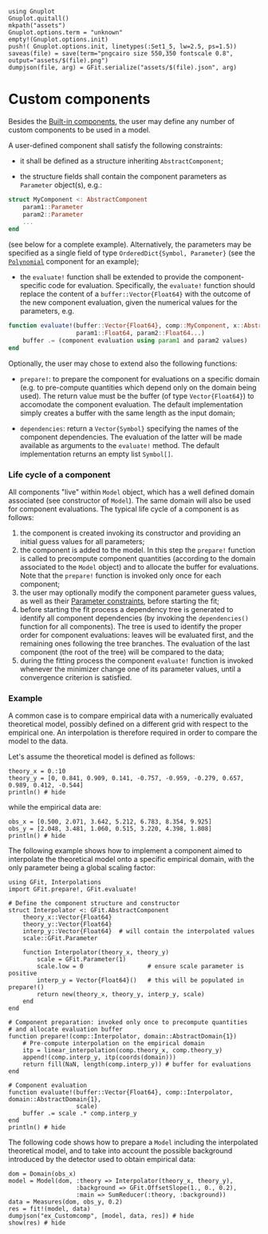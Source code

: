 ```@setup abc
using Gnuplot
Gnuplot.quitall()
mkpath("assets")
Gnuplot.options.term = "unknown"
empty!(Gnuplot.options.init)
push!( Gnuplot.options.init, linetypes(:Set1_5, lw=2.5, ps=1.5))
saveas(file) = save(term="pngcairo size 550,350 fontscale 0.8", output="assets/$(file).png")
dumpjson(file, arg) = GFit.serialize("assets/$(file).json", arg)
```

# Custom components

Besides the [Built-in components](@ref), the user may define any number of custom components to be used in a model.

A user-defined component shall satisfy the following constraints:
- it shall be defined as a structure inheriting `AbstractComponent`;

- the structure fields shall contain the component parameters as `Parameter` object(s), e.g.:
```julia
struct MyComponent <: AbstractComponent
	param1::Parameter
	param2::Parameter
	...
end
```
(see below for a complete example).
Alternatively, the parameters may be specified as a single field of type `OrderedDict{Symbol, Parameter}` (see the [`Polynomial`](https://github.com/gcalderone/GFit.jl/blob/master/src/components/Polynomial.jl) component for an example);

- the `evaluate!` function shall be extended to provide the component-specific code for evaluation.
Specifically, the `evaluate!` function should replace the content of a `buffer::Vector{Float64}` with the outcome of the new component evaluation, given the numerical values for the parameters, e.g.
```julia
function evaluate!(buffer::Vector{Float64}, comp::MyComponent, x::AbstractDomain,
                   param1::Float64, param2::Float64...)
	buffer .= (component evaluation using param1 and param2 values)
end
```


Optionally, the user may chose to extend also the following functions:
- `prepare!`: to prepare the component for evaluations on a specific domain (e.g. to pre-compute quantities which depend only on the domain being used). The return value must be the buffer (of type `Vector{Float64}`) to accomodate the component evaluation.  The default implementation simply creates a buffer with the same length as the input domain;

- `dependencies`: return a `Vector{Symbol}` specifying the names of the component dependencies.  The evaluation of the latter will be made available as arguments to the `evaluate!` method. The default implementation returns an empty list `Symbol[]`.


### Life cycle of a component

All components "live" within `Model` object, which has a well defined domain associated (see constructor of `Model`).  The same domain will also be used for component evaluations.  The typical life cycle of a component is as follows:
1. the component is created invoking its constructor and providing an initial guess values for all parameters;
1. the component is added to the model. In this step the `prepare!` function is called to precompute component quantities (according to the domain associated to the `Model` object) and to allocate the buffer for evaluations.  Note that the `prepare!` function is invoked only once for each component;
1. the user may optionally modify the component parameter guess values, as well as their [Parameter constraints](@ref), before starting the fit;
1. before starting the fit process a dependency tree is generated to identify all component dependencies (by invoking the `dependencies()` function for all components). The tree is used to identify the proper order for component evaluations: leaves will be evaluated first, and the remaining ones following the tree branches.  The evaluation of the last component (the root of the tree) will be compared to the data;
1. during the fitting process the component `evaluate!` function is invoked whenever the minimizer change one of its parameter values, until a convergence criterion is satisfied.


### Example

A common case is to compare empirical data with a numerically evaluated theoretical model, possibly defined on a different grid with respect to the empirical one.  An interpolation is therefore required in order to compare the model to the data.

Let's assume the theoretical model is defined as follows:
```@example abc
theory_x = 0.:10
theory_y = [0, 0.841, 0.909, 0.141, -0.757, -0.959, -0.279, 0.657, 0.989, 0.412, -0.544]
println() # hide
```
while the empirical data are:
```@example abc
obs_x = [0.500, 2.071, 3.642, 5.212, 6.783, 8.354, 9.925]
obs_y = [2.048, 3.481, 1.060, 0.515, 3.220, 4.398, 1.808]
println() # hide
```

The following example shows how to implement a component aimed to interpolate the theoretical model onto a specific empirical domain, with the only parameter being a global scaling factor:
```@example abc
using GFit, Interpolations
import GFit.prepare!, GFit.evaluate!

# Define the component structure and constructor
struct Interpolator <: GFit.AbstractComponent
	theory_x::Vector{Float64}
	theory_y::Vector{Float64}
	interp_y::Vector{Float64}  # will contain the interpolated values
	scale::GFit.Parameter

	function Interpolator(theory_x, theory_y)
		scale = GFit.Parameter(1)
		scale.low = 0                  # ensure scale parameter is positive
		interp_y = Vector{Float64}()   # this will be populated in prepare!()
		return new(theory_x, theory_y, interp_y, scale)
	end
end

# Component preparation: invoked only once to precompute quantities
# and allocate evaluation buffer
function prepare!(comp::Interpolator, domain::AbstractDomain{1})
	# Pre-compute interpolation on the empirical domain
	itp = linear_interpolation(comp.theory_x, comp.theory_y)
	append!(comp.interp_y, itp(coords(domain)))
	return fill(NaN, length(comp.interp_y)) # buffer for evaluations
end

# Component evaluation
function evaluate!(buffer::Vector{Float64}, comp::Interpolator, domain::AbstractDomain{1},
                   scale)
	buffer .= scale .* comp.interp_y
end
println() # hide
```

The following code shows how to prepare a `Model` including the interpolated theoretical model, and to take into account the possible background introduced by the detector used to obtain empirical data:
```@example abc
dom = Domain(obs_x)
model = Model(dom, :theory => Interpolator(theory_x, theory_y),
                   :background => GFit.OffsetSlope(1., 0., 0.2),
                   :main => SumReducer(:theory, :background))
data = Measures(dom, obs_y, 0.2)
res = fit!(model, data)
dumpjson("ex_Customcomp", [model, data, res]) # hide
show(res) # hide
```
